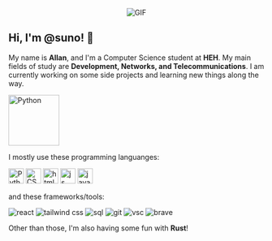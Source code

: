 <p align="center">
    <img src="https://github.com/user-attachments/assets/ff6f1184-da27-487f-9385-b2d31995d803" alt="GIF" />
</p>

## Hi, I'm @suno! 👋

My name is **Allan**, and I'm a Computer Science student at **HEH**. My main fields of study are **Development, Networks, and Telecommunications**. I am currently working on some side projects and learning new things along the way. 
<p>
    <img src="https://github.com/user-attachments/assets/6cbed912-8c07-4afd-8a08-ebc9f03f4f4b" alt="Python" width="100px"  style="display: inline-block;"/> 
</p>



I mostly use these programming languanges:

<img src="https://github.com/user-attachments/assets/1a7e2d3f-c79c-4fa1-bc9b-ac0d6d151e3f" alt="Python" width="30px" height="30px" style="display: inline-block;"/> 
<img src="https://github.com/user-attachments/assets/9a96db8f-9aaf-4c34-ad97-fb56180d95b7" alt="CSS" width="30px" height="30px" style="display: inline-block;"/>
<img src="https://github.com/user-attachments/assets/af6d5def-0a78-4abf-9523-9bbe674a699f" alt="html" width="30px" height="30px" style="display: inline-block;"/>
<img src="https://github.com/user-attachments/assets/45cdb0e3-b390-4a31-8fd3-631ea3d8013a" alt="js" width="30px" height="30px" style="display: inline-block;"/>
<img src="https://github.com/user-attachments/assets/03428cb7-da44-4dc0-9a23-91d93e3041d5" alt="java" width="30px" height="30px" style="display: inline-block;"/>


and these frameworks/tools:

![react](https://github.com/user-attachments/assets/9e296b03-6ed4-4871-9bcf-d13269032cad)
![tailwind css](https://github.com/user-attachments/assets/62f01dbf-9d68-48fb-95cf-810cc719cd57)
![sql](https://github.com/user-attachments/assets/b35872d9-d1ce-4086-b188-53f3935118a8)
![git](https://github.com/user-attachments/assets/8e63c364-1f6f-48b5-b8ec-374385a4dd58)
![vsc](https://github.com/user-attachments/assets/5ea915d9-4e0a-4ef5-9924-ac1042c758c7)
![brave](https://github.com/user-attachments/assets/70222cd5-0bfd-49d9-bebe-611ee3ee3f44)


Other than those, I'm also having some fun with **Rust**!




